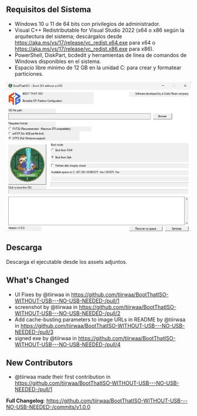 ﻿## Requisitos del Sistema

- Windows 10 u 11 de 64 bits con privilegios de administrador.
- Visual C++ Redistributable for Visual Studio 2022 (x64 o x86 según la arquitectura del sistema; descárgalos desde https://aka.ms/vs/17/release/vc_redist.x64.exe para x64 o https://aka.ms/vs/17/release/vc_redist.x86.exe para x86).
- PowerShell, DiskPart, bcdedit y herramientas de linea de comandos de Windows disponibles en el sistema.
- Espacio libre minimo de 12 GB en la unidad C: para crear y formatear particiones.

![Screenshot](screenshot.png)

## Descarga
Descarga el ejecutable desde los assets adjuntos.


## What's Changed
* UI Fixes by @tiirwaa in https://github.com/tiirwaa/BootThatISO-WITHOUT-USB---NO-USB-NEEDED-/pull/1
* screenshot by @tiirwaa in https://github.com/tiirwaa/BootThatISO-WITHOUT-USB---NO-USB-NEEDED-/pull/2
* Add cache-busting parameters to image URLs in README by @tiirwaa in https://github.com/tiirwaa/BootThatISO-WITHOUT-USB---NO-USB-NEEDED-/pull/3
* signed exe by @tiirwaa in https://github.com/tiirwaa/BootThatISO-WITHOUT-USB---NO-USB-NEEDED-/pull/4

## New Contributors
* @tiirwaa made their first contribution in https://github.com/tiirwaa/BootThatISO-WITHOUT-USB---NO-USB-NEEDED-/pull/1

**Full Changelog**: https://github.com/tiirwaa/BootThatISO-WITHOUT-USB---NO-USB-NEEDED-/commits/v1.0.0
